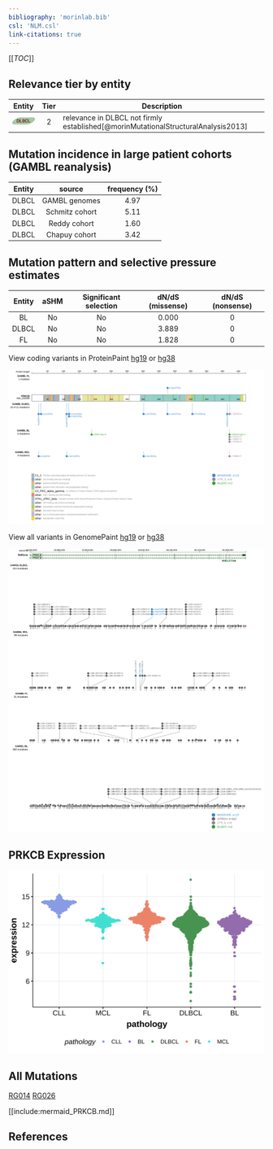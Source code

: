 ```yaml
---
bibliography: 'morinlab.bib'
csl: 'NLM.csl'
link-citations: true
---
```

[[_TOC_]]


## Relevance tier by entity

|Entity|Tier|Description                              |
|:------:|:----:|-----------------------------------------|
|![DLBCL](images/icons/DLBCL_tier2.png) |2   |relevance in DLBCL not firmly established[@morinMutationalStructuralAnalysis2013]|

## Mutation incidence in large patient cohorts (GAMBL reanalysis)

|Entity|source        |frequency (%)|
|:------:|:--------------:|:-------------:|
|DLBCL |GAMBL genomes |4.97         |
|DLBCL |Schmitz cohort|5.11         |
|DLBCL |Reddy cohort  |1.60         |
|DLBCL |Chapuy cohort |3.42         |

## Mutation pattern and selective pressure estimates

|Entity|aSHM|Significant selection|dN/dS (missense)|dN/dS (nonsense)|
|:------:|:----:|:---------------------:|:----------------:|:----------------:|
|BL    |No  |No                   |0.000           |0               |
|DLBCL |No  |No                   |3.889           |0               |
|FL    |No  |No                   |1.828           |0               |



View coding variants in ProteinPaint [hg19](https://morinlab.github.io/LLMPP/GAMBL/PRKCB_protein.html)  or [hg38](https://morinlab.github.io/LLMPP/GAMBL/PRKCB_protein_hg38.html)

![](images/proteinpaint/PRKCB_NM_212535.svg)

View all variants in GenomePaint [hg19](https://morinlab.github.io/LLMPP/GAMBL/PRKCB.html)  or [hg38](https://morinlab.github.io/LLMPP/GAMBL/PRKCB_hg38.html)

![](images/proteinpaint/PRKCB.svg)

## PRKCB Expression
![](images/gene_expression/PRKCB_by_pathology.svg)
<!-- ORIGIN: morinMutationalStructuralAnalysis2013 -->
<!-- DLBCL: morinMutationalStructuralAnalysis2013 -->

## All Mutations

[RG014](https://www.bcgsc.ca/downloads/morinlab/GAMBL/Morin_2013/RG014.html)
[RG026](https://www.bcgsc.ca/downloads/morinlab/GAMBL/Morin_2013/RG026.html)

[[include:mermaid_PRKCB.md]]

## References

